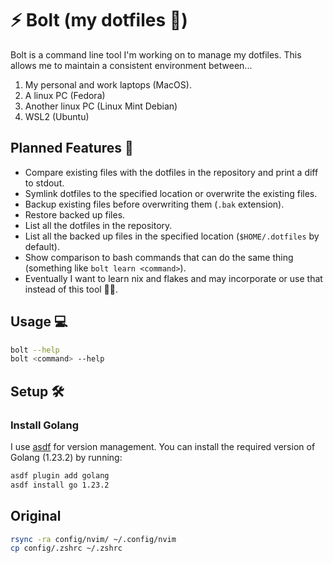 # ⚡️ Bolt (my dotfiles 📂)

Bolt is a command line tool I'm working on to manage my dotfiles. This allows
me to maintain a consistent environment between...

1. My personal and work laptops (MacOS).
2. A linux PC (Fedora)
3. Another linux PC (Linux Mint Debian)
4. WSL2 (Ubuntu)

## Planned Features 📝

- Compare existing files with the dotfiles in the repository and print a diff
  to stdout.
- Symlink dotfiles to the specified location or overwrite the existing files.
- Backup existing files before overwriting them (`.bak` extension).
- Restore backed up files.
- List all the dotfiles in the repository.
- List all the backed up files in the specified location (`$HOME/.dotfiles` by
  default).
- Show comparison to bash commands that can do the same thing (something like
  `bolt learn <command>`).
- Eventually I want to learn nix and flakes and may incorporate or use that
  instead of this tool 🤷🏽.

## Usage 💻

```bash
bolt --help
bolt <command> --help
```

## Setup 🛠

### Install Golang

I use [asdf](https://asdf-vm.com/) for version management. You can install the
required version of Golang (1.23.2) by running:

```bash
asdf plugin add golang
asdf install go 1.23.2
```

## Original

```bash
rsync -ra config/nvim/ ~/.config/nvim
cp config/.zshrc ~/.zshrc
```
